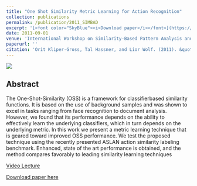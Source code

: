 ```yaml
---
title: "One Shot Similarity Metric Learning for Action Recognition"
collection: publications
permalink: /publication/2011_SIMBAD
excerpt: '[<font color="SkyBlue"><i>Download paper</i></font>](https://osnathassner.github.io/talhassner/files/simbad_2011.pdf)'
date: 2011-09-01
venue: 'International Workshop on Similarity-Based Pattern Analysis and Recognition (SIMBAD), Venice, Italy'
paperurl: ''
citation: 'Orit Kliper-Gross, Tal Hassner, and Lior Wolf. (2011). &quot;One Shot Similarity Metric Learning for Action Recognition.&quot; <i>International Workshop on Similarity-Based Pattern Analysis and Recognition (SIMBAD), Venice, Italy</i>.'
---
```


<img src='https://osnathassner.github.io/talhassner/images/One Shot Similarity - Icon.jpg'>

Abstract
------
The One-Shot-Similarity (OSS) is a framework for classifierbased similarity functions. It is based on the use of background samples and was shown to excel in tasks ranging from face recognition to document analysis. However, we found that its performance depends on the ability to effectively learn the underlying classifiers, which in turn depends on the underlying metric.
In this work we present a metric learning technique that is geared toward improved OSS performance. We test the proposed technique using the recently presented ASLAN action similarity labeling benchmark. Enhanced, state of the art performance is obtained, and the method compares favorably to leading similarity learning techniques


[Video Lecture](http://videolectures.net/simbad2011_kliper_gross_recognition/)

[Download paper here](https://osnathassner.github.io/talhassner/files/simbad_2011.pdf)
